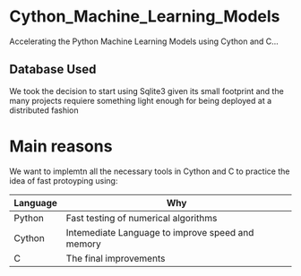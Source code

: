 # Cython_Machine_Learning_Models

Accelerating the Python Machine Learning Models using Cython and C...

## Database Used

We took the decision to start using Sqlite3 given its small footprint and the
many projects requiere something light enough for being deployed at a distributed
fashion

# Main reasons
We want to implemtn all the necessary tools in Cython and C to practice the idea
of fast protoyping using: 

| Language  |    Why      |
| ----------| ------------|
| Python    |  Fast testing of numerical algorithms | 
| Cython    |  Intemediate Language to improve speed and memory|
| C         |  The final improvements |

